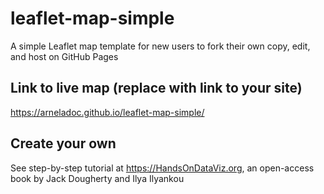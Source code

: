 # leaflet-map-simple
A simple Leaflet map template for new users to fork their own copy, edit, and host on GitHub Pages

## Link to live map (replace with link to your site)
https://arneladoc.github.io/leaflet-map-simple/

## Create your own
See step-by-step tutorial at https://HandsOnDataViz.org, an open-access book by Jack Dougherty and Ilya Ilyankou
